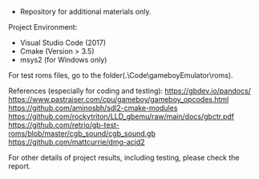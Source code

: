 * Repository for additional materials only.


Project Environment:

- Visual Studio Code (2017)
- Cmake (Version > 3.5)
- msys2 (for Windows only)

For test roms files, go to the folder(.\Code\gameboyEmulator\roms).

References (especially for coding and testing):
https://gbdev.io/pandocs/
https://www.pastraiser.com/cpu/gameboy/gameboy_opcodes.html
https://github.com/aminosbh/sdl2-cmake-modules
https://github.com/rockytriton/LLD_gbemu/raw/main/docs/gbctr.pdf
https://github.com/retrio/gb-test-roms/blob/master/cgb_sound/cgb_sound.gb
https://github.com/mattcurrie/dmg-acid2

For other details of project results, including testing, please check the report.

